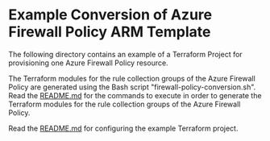# Example Conversion of Azure Firewall Policy ARM Template

The following directory contains an example of a Terraform Project for provisioning one Azure Firewall Policy resource.

The Terraform modules for the rule collection groups of the Azure Firewall Policy are generated using the Bash script 
"firewall-policy-conversion.sh".
Read the [README.md](https://github.com/sitMCella/arm-template-terraform-conversion/blob/main/azure_firewall_policy/README.md) for the 
commands to execute in order to generate the Terraform modules for the rule collection groups of the Azure Firewall Policy.

Read the [README.md](https://github.com/sitMCella/arm-template-terraform-conversion/blob/main/examples/azure_firewall_policy/README.md) for 
configuring the example Terraform project.
